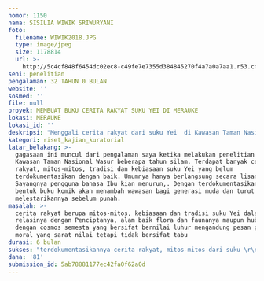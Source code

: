 ```yaml
---
nomor: 1150
nama: SISILIA WIWIK SRIWURYANI
foto:
  filename: WIWIK2018.JPG
  type: image/jpeg
  size: 1178814
  url: >-
    http://5c4cf848f6454dc02ec8-c49fe7e7355d384845270f4a7a0a7aa1.r53.cf2.rackcdn.com/9d01d0f7-9504-4250-87fc-5688287cec91/WIWIK2018.JPG
seni: penelitian
pengalaman: 32 TAHUN 0 BULAN
website: ''
sosmed: ''
file: null
proyek: MEMBUAT BUKU CERITA RAKYAT SUKU YEI DI MERAUKE
lokasi: MERAUKE
lokasi_id: ''
deskripsi: "Menggali cerita rakyat dari suku Yei  di Kawasan Taman Nasional wasur dan mendokumentsikannya dalam bentuk buku cerita rakyat sebagai bahan bacaan pendukung di sekolah dasar.\r\nsuku Yei termasuk sebagai salah satu suku di kawasan TamanNasional Wasur sebabai suku yang memiliki jumlah penduduk paling sedikit dibandingkan dengan suku suku lainnya seperti Marind dan Marindek,\r\npenutur bahasa Ibu tinggal beberapa personal saja terdiri dari orang orang yang telah berusia lanjut. generasi muda beberapa saja itu pun hanya pengguna bahasa ibu secara pasif. kearifan lokal suku ini sarat pesan luhur yang penting untuk diwariskan kepada generasi mudanya.dengan adanya buku komik ini akan menjadi langkah strategis sebagai upaya pelesatarian budaya suku Yei."
kategori: riset_kajian_kuratorial
latar_belakang: >-
  gagasaan ini muncul dari pengalaman saya ketika melakukan penelitian di
  Kawasan Taman Nasional Wasur beberapa tahun silam. Terdapat banyak cerita
  rakyat, mitos-mitos, tradisi dan kebiasaan suku Yei yang belum
  terdokumentasikan dengan baik. Umumnya hanya berlangsung secara lisan.
  Sayangnya pengguna bahasa Ibu kian menurun,. Dengan terdokumentasikannya dalam
  bentuk buku komik akan menambah wawasan bagi generasi muda dan turut
  melestarikannya sebelum punah.
masalah: >-
  cerita rakyat berupa mitos-mitos, kebiasaan dan tradisi suku Yei dalam
  relasinya dengan Penciptanya, alam baik flora dan faunanya maupun hubungannya
  dengan cosmos semesta yang bersifat bernilai luhur mengandung pesan pesaan
  moral yang sarat nilai tetapi tidak bersifat tabu
durasi: 6 bulan
sukses: "terdokumentasikannya cerita rakyat, mitos-mitos dari suku \r\nterdokumentasikannya cerita rakyat, mitos, kebiasaan dan tradisi dari suku Yei dalam bentuk buku komik sebagai bahan bacaan pendukung bagi siswa di sekolah. 100 exp. yang akan didistribusikan di perpustakaan sekolah atau taman bacaan masyarakat\r\n\r\n\r\n\r\n\r\n"
dana: '81'
submission_id: 5ab78881177ec42fa0f62a0d
---
```

